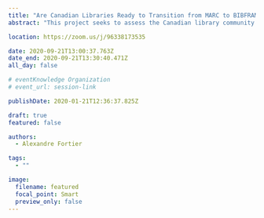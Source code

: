 ```yaml
---
title: "Are Canadian Libraries Ready to Transition from MARC to BIBFRAME?"
abstract: "This project seeks to assess the Canadian library community’s understanding of and readiness for the transition from the MARC format to the BIBFRAME model. Data were collected using a survey distributed in English and French to a stratified random sample of 1,200 Canadian libraries. Results indicate that knowledge of BIBFRAME is low among respondents and that most of the libraries surveyed do not know enough about BIBFRAME to consider planning a transition at this point."

location: https://zoom.us/j/96338173535

date: 2020-09-21T13:00:37.763Z
date_end: 2020-09-21T13:30:40.471Z
all_day: false

# eventKnowledge Organization
# event_url: session-link

publishDate: 2020-01-21T12:36:37.825Z

draft: true
featured: false

authors:
  - Alexandre Fortier

tags:
  - ""

image:
  filename: featured
  focal_point: Smart
  preview_only: false
---
```


